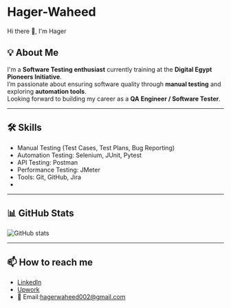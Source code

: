 # Hager-Waheed
Hi there 👋, I'm Hager

## 💡 About Me
I'm a **Software Testing enthusiast** currently training at the **Digital Egypt Pioneers Initiative**.  
I’m passionate about ensuring software quality through **manual testing** and exploring **automation tools**.  
Looking forward to building my career as a **QA Engineer / Software Tester**.

---

## 🛠 Skills
- Manual Testing (Test Cases, Test Plans, Bug Reporting)  
- Automation Testing: Selenium, JUnit, Pytest  
- API Testing: Postman  
- Performance Testing: JMeter  
- Tools: Git, GitHub, Jira
- 
---

## 📊 GitHub Stats
![GitHub stats](https://github-readme-stats.vercel.app/api?username=yourusername&show_icons=true&theme=tokyonight)  

---

## 📫 How to reach me
- [LinkedIn](www.linkedin.com/in/hager-waheed)  
- [Upwork](https://www.upwork.com/freelancers/~01d837c42d1c5e58c9?mp_source=share)  
- 📧 Email:hagerwaheed002@gmail.com 
